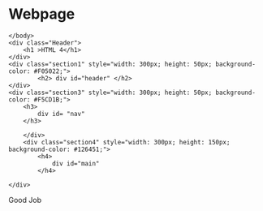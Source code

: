 # Webpage
<!DOCTYPE html>
<html lang="en">
<head>
    <meta charset="UTF-8">
    <meta http-equiv="X-UA-Compatible" content="IE=edge">
    <meta name="viewport" content="width=device-width, initial-scale=1.0">
    <title>Div</title>
    <link rel="stylesheet" href="style.css">
</head>
<body>
           
    </body>
    <div class="Header">
        <h1 >HTML 4</h1>
    </div>
    <div class="section1" style="width: 300px; height: 50px; background-color: #F05022;">
            <h2> div id="header" </h2>
    </div>
    <div class="section3" style="width: 300px; height: 50px; background-color: #F5CD1B;">
        <h3>
            div id= "nav"
        </h3>
        
        </div>
        <div class="section4" style="width: 300px; height: 150px; background-color: #126451;">
            <h4>
                div id="main"
            </h4>
                      
    </div>
    
</body>
</html>

Good Job
